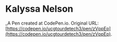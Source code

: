 # Kalyssa Nelson
 _A Pen created at CodePen.io. Original URL: [https://codepen.io/ucgtourdetech3/pen/zVppEp](https://codepen.io/ucgtourdetech3/pen/zVppEp).

 